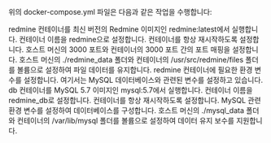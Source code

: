 위의 docker-compose.yml 파일은 다음과 같은 작업을 수행합니다:

redmine 컨테이너를 최신 버전의 Redmine 이미지인 redmine:latest에서 실행합니다.
컨테이너 이름을 redmine으로 설정합니다.
컨테이너를 항상 재시작하도록 설정합니다.
호스트 머신의 3000 포트와 컨테이너의 3000 포트 간의 포트 매핑을 설정합니다.
호스트 머신의 ./redmine_data 폴더와 컨테이너의 /usr/src/redmine/files 폴더를 볼륨으로 설정하여 파일 데이터를 유지합니다.
redmine 컨테이너에 필요한 환경 변수를 설정합니다. 여기서는 MySQL 데이터베이스와 관련된 변수를 설정하고 있습니다.
db 컨테이너를 MySQL 5.7 이미지인 mysql:5.7에서 실행합니다.
컨테이너 이름을 redmine_db로 설정합니다.
컨테이너를 항상 재시작하도록 설정합니다.
MySQL 관련 환경 변수를 설정하여 데이터베이스를 구성합니다.
호스트 머신의 ./mysql_data 폴더와 컨테이너의 /var/lib/mysql 폴더를 볼륨으로 설정하여 데이터 유지 보수를 지원합니다.
 
